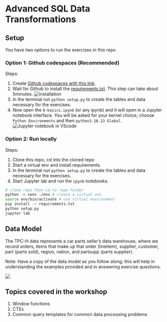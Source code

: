 # Advanced SQL Data Transformations

## Setup

You have two options to run the exercises in this repo

### Option 1: Github codespaces (Recommended)

Steps:

1. Create [Github codespaces with this link](https://github.com/codespaces/new?skip_quickstart=true&machine=basicLinux32gb&repo=833339774&ref=main&geo=UsEast).
2. Wait for Github to install the [requirements.txt](./requirements.txt). This step can take about 5minutes.
        ![installation](./images/inst.png)
3. In the terminal run `python setup.py` to create the tables and data necessary for the exercises.
4. Now open the `0-basics.ipynb` (or any ipynb) and it will open in a Jupyter notebook interface. You will be asked for your kernel choice, choose `Python Environments` and then `python3.10.13 Global`.
        ![Jupyter notebook in VScode](./images/vsjupy.png)

### Option 2: Run locally

Steps:

1. Clone this repo, cd into the cloned repo
2. Start a virtual env and install requirements.
3. In the terminal run `python setup.py` to create the tables and data necessary for the exercises.
4. Start Jupyter lab and run the `ipynb` notebooks.

```bash
# clone repo then cd to repo folder
python -m venv ./env # create a virtual env
source env/bin/activate # use virtual environment
pip install -r requirements.txt
python setup.py
jupyter lab
```

## Data Model

The TPC-H data represents a car parts seller’s data warehouse, where we record orders, items that make up that order (lineitem), supplier, customer, part (parts sold), region, nation, and partsupp (parts supplier). 

Note: Have a copy of the data model as you follow along; this will help in understanding the examples provided and in answering exercise questions.

![](./tpch_erd.png)

## Topics covered in the workshop

1. Window functions
2. CTEs
3. Common query templates for common data processing problems

